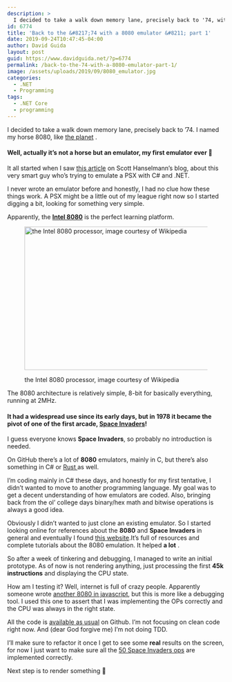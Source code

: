 ```yaml
---
description: >
  I decided to take a walk down memory lane, precisely back to '74, with my first 8080 emulator in C# and .NET Core. Let's shoot some Space Invaders!
id: 6774
title: 'Back to the &#8217;74 with a 8080 emulator &#8211; part 1'
date: 2019-09-24T10:47:45-04:00
author: David Guida
layout: post
guid: https://www.davidguida.net/?p=6774
permalink: /back-to-the-74-with-a-8080-emulator-part-1/
image: /assets/uploads/2019/09/8080_emulator.jpg
categories:
  - .NET
  - Programming
tags:
  - .NET Core
  - programming
---
```

I decided to take a walk down memory lane, precisely back to &#8217;74. I named my horse 8080, like <a rel="noreferrer noopener" aria-label="the planet (opens in a new tab)" href="https://en.wikipedia.org/wiki/List_of_minor_planets:_8001%E2%80%939000#080" target="_blank">the planet</a> .

#### Well, actually it&#8217;s not a horse but an emulator, my first emulator ever 🙂

It all started when I saw <a rel="noreferrer noopener" aria-label="this article (opens in a new tab)" href="https://www.hanselman.com/blog/EmulatingAPlayStation1PSXEntirelyWithCAndNET.aspx" target="_blank">this article</a> on Scott Hanselmann&#8217;s blog, about this very smart guy who&#8217;s trying to emulate a PSX with C# and .NET.

I never wrote an emulator before and honestly, I had no clue how these things work. A PSX might be a little out of my league right now so I started digging a bit, looking for something very simple.

Apparently, the **<a href="https://en.wikipedia.org/wiki/Intel_8080" target="_blank" rel="noreferrer noopener" aria-label=" (opens in a new tab)">Intel 8080</a>** is the perfect learning platform.<figure class="wp-block-image is-resized">

<a href="https://en.wikipedia.org/wiki/Intel_8080" target="_blank" rel="noreferrer noopener"><img loading="lazy" src="https://upload.wikimedia.org/wikipedia/commons/thumb/3/3a/KL_Intel_i8080_Black_Background.jpg/800px-KL_Intel_i8080_Black_Background.jpg" alt="the Intel 8080 processor, image courtesy of Wikipedia" width="640" height="332" /></a><figcaption>the Intel 8080 processor, image courtesy of Wikipedia</figcaption></figure> 

The 8080 architecture is relatively simple, 8-bit for basically everything, running at 2MHz.

#### It had a widespread use since its early days, but in 1978 it became the pivot of one of the first arcade, <a rel="noreferrer noopener" aria-label="Space Invaders (opens in a new tab)" href="https://en.wikipedia.org/wiki/Space_Invaders" target="_blank">Space Invaders</a>!

I guess everyone knows **Space Invaders**, so probably no introduction is needed.

On GitHub there&#8217;s a lot of **8080** emulators, mainly in C, but there&#8217;s also something in C# or <a rel="noreferrer noopener" aria-label="Rust  (opens in a new tab)" href="https://github.com/XAMPPRocky/i8080" target="_blank">Rust </a>as well.

I&#8217;m coding mainly in C# these days, and honestly for my first tentative, I didn&#8217;t wanted to move to another programming language. My goal was to get a decent understanding of how emulators are coded. Also, bringing back from the ol&#8217; college days binary/hex math and bitwise operations is always a good idea.

Obviously I didn&#8217;t wanted to just clone an existing emulator. So I started looking online for references about the **8080** and **Space Invaders** in general and eventually I found <a rel="noreferrer noopener" aria-label="this website (opens in a new tab)" href="http://www.emulator101.com/" target="_blank">this website</a>.It&#8217;s full of resources and complete tutorials about the 8080 emulation. It helped **a lot** . 

So after a week of tinkering and debugging, I managed to write an initial prototype. As of now is not rendering anything, just processing the first **45k instructions** and displaying the CPU state.

How am I testing it? Well, internet is full of crazy people. Apparently someone wrote <a rel="noreferrer noopener" aria-label="another 8080 in javascript (opens in a new tab)" href="https://bluishcoder.co.nz/js8080/" target="_blank">another 8080 in javascript</a>, but this is more like a debugging tool. I used this one to assert that I was implementing the OPs correctly and the CPU was always in the right state.

All the code is <a rel="noreferrer noopener" aria-label="available as usual (opens in a new tab)" href="https://github.com/mizrael/8080-emulator-net" target="_blank">available as usual</a> on Github. I&#8217;m not focusing on clean code right now. And (dear God forgive me) I&#8217;m not doing TDD. 

I&#8217;ll make sure to refactor it once I get to see some **real** results on the screen, for now I just want to make sure all the <a href="http://www.emulator101.com/finishing-the-cpu-emulator.html" target="_blank" rel="noreferrer noopener" aria-label="50 Space Invaders ops (opens in a new tab)">50 Space Invaders ops</a> are implemented correctly.

Next step is to render something 🙂

<div class="post-details-footer-widgets">
</div>